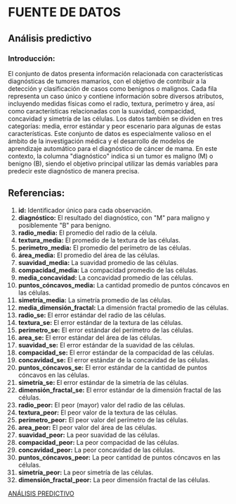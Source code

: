 # FUENTE DE DATOS
## Análisis predictivo

### Introducción:

El conjunto de datos presenta información relacionada con características diagnósticas de tumores mamarios, con el objetivo de contribuir a la detección y clasificación de casos como benignos o malignos. Cada fila representa un caso único y contiene información sobre diversos atributos, incluyendo medidas físicas como el radio, textura, perímetro y área, así como características relacionadas con la suavidad, compacidad, concavidad y simetría de las células. Los datos también se dividen en tres categorías: media, error estándar y peor escenario para algunas de estas características. Este conjunto de datos es especialmente valioso en el ámbito de la investigación médica y el desarrollo de modelos de aprendizaje automático para el diagnóstico de cáncer de mama. En este contexto, la columna "diagnóstico" indica si un tumor es maligno (M) o benigno (B), siendo el objetivo principal utilizar las demás variables para predecir este diagnóstico de manera precisa.

## Referencias:

1. **id:** Identificador único para cada observación.
2. **diagnóstico:** El resultado del diagnóstico, con "M" para maligno y posiblemente "B" para benigno.
3. **radio_media:** El promedio del radio de la célula.
4. **textura_media:** El promedio de la textura de las células.
5. **perímetro_media:** El promedio del perímetro de las células.
6. **área_media:** El promedio del área de las células.
7. **suavidad_media:** La suavidad promedio de las células.
8. **compacidad_media:** La compacidad promedio de las células.
9. **media_concavidad:** La concavidad promedio de las células.
10. **puntos_cóncavos_media:** La cantidad promedio de puntos cóncavos en las células.
11. **simetría_media:** La simetría promedio de las células.
12. **media_dimensión_fractal:** La dimensión fractal promedio de las células.
13. **radio_se:** El error estándar del radio de las células.
14. **textura_se:** El error estándar de la textura de las células.
15. **perimetro_se:** El error estándar del perímetro de las células.
16. **area_se:** El error estándar del área de las células.
17. **suavidad_se:** El error estándar de la suavidad de las células.
18. **compacidad_se:** El error estándar de la compacidad de las células.
19. **concavidad_se:** El error estándar de la concavidad de las células.
20. **puntos_cóncavos_se:** El error estándar de la cantidad de puntos cóncavos en las células.
21. **simetría_se:** El error estándar de la simetría de las células.
22. **dimensión_fractal_se:** El error estándar de la dimensión fractal de las células.
23. **radio_peor:** El peor (mayor) valor del radio de las células.
24. **textura_peor:** El peor valor de la textura de las células.
25. **perímetro_peor:** El peor valor del perímetro de las células.
26. **area_peor:** El peor valor del área de las células.
27. **suavidad_peor:** La peor suavidad de las células.
28. **compacidad_peor:** La peor compacidad de las células.
29. **concavidad_peor:** La peor concavidad de las células.
30. **puntos_cóncavos_peor:** La peor cantidad de puntos cóncavos en las células.
31. **simetría_peor:** La peor simetría de las células.
32. **dimensión_fractal_peor:** La peor dimensión fractal de las células.

[ANÁLISIS PREDICTIVO](https://gist.github.com/emadiaz15/482c5c019a1bf0a051371e05b171b09b)
